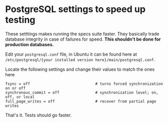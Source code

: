 PostgreSQL settings to speed up testing
=======================================

These setttings makes running the specs suite faster. They basically trade database integrity in case of failures for speed. **This shouldn't be done for production databases.**

Edit your `postgresql.conf` file, in Ubuntu it can be found here at `/etc/postgresql/{your installed version here}/main/postgresql.conf`.

Locate the following settings and change their values to match the ones here
```
fsync = off                             # turns forced synchronization on or off
synchronous_commit = off                # synchronization level; on, off, or local
full_page_writes = off                  # recover from partial page writes
```

That's it. Tests should go faster.
